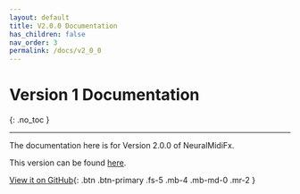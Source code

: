 ```yaml
---
layout: default
title: V2.0.0 Documentation
has_children: false
nav_order: 3
permalink: /docs/v2_0_0
---
```


# Version 1 Documentation
{: .no_toc }

---

The documentation here is for Version 2.0.0 of NeuralMidiFx.

This version can be found [here](https://github.com/behzadhaki/NeuralMidiFXPlugin/releases/tag/V2.0.0).

[View it on GitHub][repo]{: .btn .btn-primary .fs-5 .mb-4 .mb-md-0 .mr-2 }

[repo]: https://github.com/behzadhaki/NeuralMidiFXPlugin/releases/tag/V2.0.0